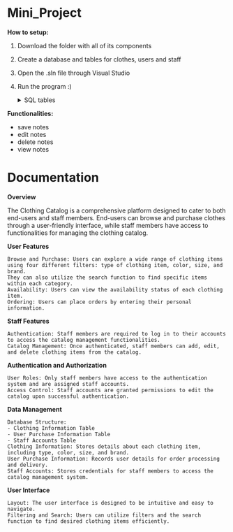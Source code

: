 # Mini_Project

**How to setup:**
1. Download the folder with all of its components
2. Create a database and tables for clothes, users and staff
3. Open the .sln file through Visual Studio
4. Run the program :)

	<details>
		<summary>SQL tables</summary>
	  CREATE TABLE clothes (
		clothes_id INT IDENTITY(1,1) PRIMARY KEY,
		clothingItem VARCHAR (50),
		color VARCHAR (50),
		size VARCHAR (10),
		brand VARCHAR (50),
		available VARCHAR (10)
	);
	CREATE TABLE user_info (
		userID INT IDENTITY(1,1) PRIMARY KEY,
		FirstName VARCHAR (50),
		LastName VARCHAR (50),
		email VARCHAR (50),
		address VARCHAR (50),
		arrivalTime DATE,
		clothes_id INT,
		FOREIGN KEY (clothes_id) REFERENCES clothes(clothes_id)
	);
	CREATE TABLE staff_info (
		username VARCHAR (50),
		password VARCHAR (50)
	);
	</details>

**Functionalities:**
  - save notes
  - edit notes
  - delete notes
  - view notes

# Documentation

**Overview**

The Clothing Catalog is a comprehensive platform designed to cater to both end-users and staff members. End-users can browse and purchase clothes through a user-friendly interface, while staff members have access to functionalities for managing the clothing catalog.

**User Features**

    Browse and Purchase: Users can explore a wide range of clothing items using four different filters: type of clothing item, color, size, and brand.
    They can also utilize the search function to find specific items within each category.
    Availability: Users can view the availability status of each clothing item.
    Ordering: Users can place orders by entering their personal information.

**Staff Features**

    Authentication: Staff members are required to log in to their accounts to access the catalog management functionalities.
    Catalog Management: Once authenticated, staff members can add, edit, and delete clothing items from the catalog.

**Authentication and Authorization**

    User Roles: Only staff members have access to the authentication system and are assigned staff accounts.
    Access Control: Staff accounts are granted permissions to edit the catalog upon successful authentication.

**Data Management**

    Database Structure:
    - Clothing Information Table
    - User Purchase Information Table
    - Staff Accounts Table
    Clothing Information: Stores details about each clothing item, including type, color, size, and brand.
    User Purchase Information: Records user details for order processing and delivery.
    Staff Accounts: Stores credentials for staff members to access the catalog management system.

**User Interface**

    Layout: The user interface is designed to be intuitive and easy to navigate.
    Filtering and Search: Users can utilize filters and the search function to find desired clothing items efficiently.

